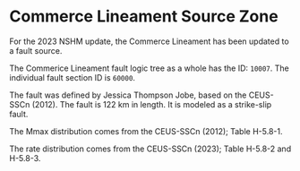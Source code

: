 # Commerce Lineament Source Zone

For the 2023 NSHM update, the Commerce Lineament has been updated to a fault source.

The Commerice Lineament fault logic tree as a whole has the ID: `10007`. The individual 
fault section ID is `60000`.

The fault was defined by Jessica Thompson Jobe, based on the CEUS-SSCn (2012). The fault is
122 km in length. It is modeled as a strike-slip fault.


The Mmax distribution comes from the CEUS-SSCn (2012); Table  H-5.8-1.

The rate distribution comes from the CEUS-SSCn (2023); Table H-5.8-2 and H-5.8-3.
